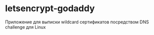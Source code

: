 # letsencrypt-godaddy
Приложение для выписки wildcard сертификатов посредством DNS challenge для Linux
